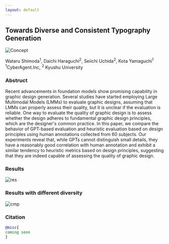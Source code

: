```yaml
---
layout: default
---
```


## Towards Diverse and Consistent Typography Generation

![Concept](https://raw.githubusercontent.com/CyberAgentAILab/Graphic-design-evaluation-in-GPT/projectpage/main/teaser.jpg)

Wataru Shimoda<sup>1</sup>, Daichi Haraguchi<sup>2</sup>, Seiichi Uchida<sup>2</sup>, Kota Yamaguchi<sup>1</sup>  
<sup>1</sup>CyberAgent.Inc, <sup>2</sup> Kyushu University  

### Abstruct
Recent advancements in foundation models show promising capability in graphic design generation. Several studies have started employing Large Multimodal Models (LMMs) to evaluate graphic designs, assuming that LMMs can properly assess their quality, but it is unclear if the evaluation is reliable. One way to evaluate the quality of graphic design is to assess whether the design adheres to fundamental graphic design principles, which are the designer's common practice. In this paper, we compare the behavior of GPT-based evaluation and heuristic evaluation based on design principles using human annotations collected from 60 subjects. Our experiments reveal that, while GPTs cannot distinguish small details, they have a reasonably good correlation with human annotation and exhibit a similar tendency to heuristic metrics based on design principles, suggesting that they are indeed capable of assessing the quality of graphic design.

### Results
<img src = "https://raw.githubusercontent.com/CyberAgentAILab/Graphic-design-evaluation-in-GPT/main/images/res.png" title = "res">

### Results with different diversity  
<img src = "https://raw.githubusercontent.com/CyberAgentAILab/Graphic-design-evaluation-in-GPT/main/images/plot.png" title = "cmp">

### Citation

```bibtex
@misc{
coming soon
}
```
